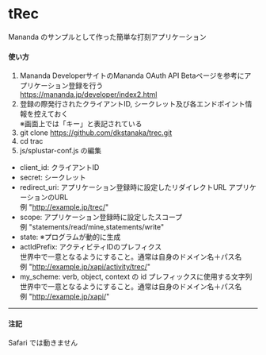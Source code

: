 # tRec
Mananda のサンプルとして作った簡単な打刻アプリケーション

#### 使い方
1. Mananda DeveloperサイトのMananda OAuth API Betaページを参考にアプリケーション登録を行う  
<https://mananda.jp/developer/index2.html>
2. 登録の際発行されたクライアントID, シークレット及び各エンドポイント情報を控えておく  
※画面上では「キー」と表記されている
3. git clone https://github.com/dkstanaka/trec.git
4. cd trac
5. js/splustar-conf.js の編集  
* client_id: クライアントID
* secret: シークレット
* redirect_uri: アプリケーション登録時に設定したリダイレクトURL
アプリケーションのURL  
例 "http://example.jp/trec/"
* scope: アプリケーション登録時に設定したスコープ  
例 "statements/read/mine,statements/write"  
* state: ※プログラムが動的に生成
* actIdPrefix: アクティビティIDのプレフィクス  
世界中で一意となるようにすること。通常は自身のドメイン名＋パス名  
例 "http://example.jp/xapi/activity/trec/"  
* my_scheme: verb, object, context の id プレフィックスに使用する文字列
世界中で一意となるようにすること。通常は自身のドメイン名＋パス名  
例 "http://example.jp/xapi/"  


---
#### 注記
Safari では動きません
